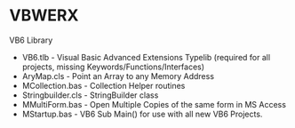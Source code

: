 # VBWERX
VB6 Library
- VB6.tlb - Visual Basic Advanced Extensions Typelib (required for all projects, missing Keywords/Functions/Interfaces)
- AryMap.cls - Point an Array to any Memory Address
- MCollection.bas - Collection Helper routines
- Stringbuilder.cls - StringBuilder class
- MMultiForm.bas      - Open Multiple Copies of the same form in MS Access
- MStartup.bas        - VB6 Sub Main() for use with all new VB6 Projects.
